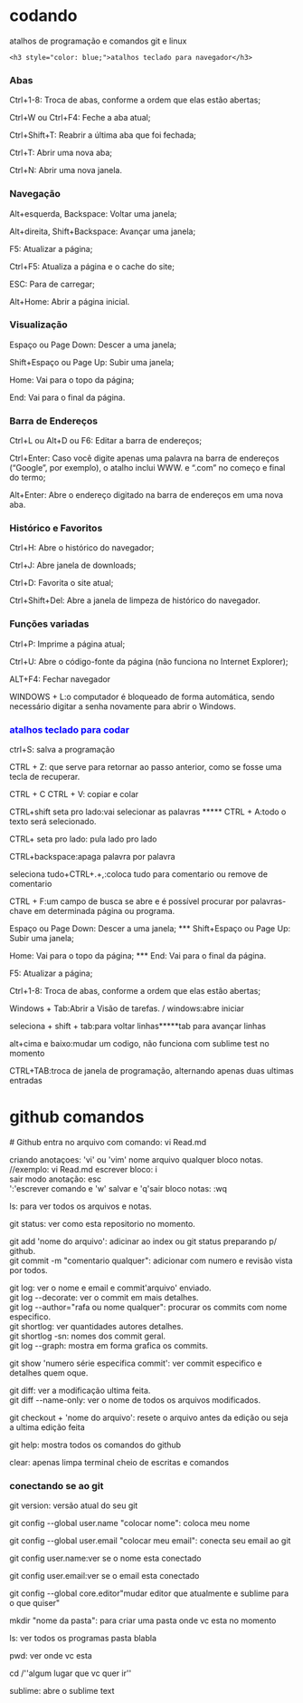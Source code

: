 # codando
atalhos de programação e  comandos git e linux

<!DOCTYPE html>
<html lang="en">
<head>
	<meta charset="UTF-8">
	<title>Document</title>
</head>
<body>

	<h3 style="color: blue;">atalhos teclado para navegador</h3>
<h3>Abas</h3>
<p>Ctrl+1-8: Troca de abas, conforme a ordem que elas estão abertas;</br>

Ctrl+W ou Ctrl+F4: Feche a aba atual;</br>

Ctrl+Shift+T: Reabrir a última aba que foi fechada;</br>

Ctrl+T: Abrir uma nova aba;</br>

Ctrl+N: Abrir uma nova janela.</br></p>

<h3>Navegação</h3>
<p>Alt+esquerda, Backspace: Voltar uma janela;</br>

Alt+direita, Shift+Backspace: Avançar uma janela;</br>

F5: Atualizar a página;</br>

Ctrl+F5: Atualiza a página e o cache do site;</br>

ESC: Para de carregar;</br>

Alt+Home: Abrir a página inicial.</br></p>

<h3>Visualização</h3>
<p>Espaço ou Page Down: Descer a uma janela;</br>

Shift+Espaço ou Page Up: Subir uma janela;</br>

Home: Vai para o topo da página;</br>

End: Vai para o final da página.</br></p>

<h3>Barra de Endereços</h3>
<p>Ctrl+L ou Alt+D ou F6: Editar a barra de endereços;</br>

Ctrl+Enter: Caso você digite apenas uma palavra na barra de endereços (“Google”, por exemplo), o atalho inclui WWW. e “.com” no começo e final do termo;</br>

Alt+Enter: Abre o endereço digitado na barra de endereços em uma nova aba.</br></p>

<h3>Histórico e Favoritos</h3>
<p>Ctrl+H: Abre o histórico do navegador;</br>

Ctrl+J: Abre janela de downloads;</br>

Ctrl+D: Favorita o site atual;</br>

Ctrl+Shift+Del: Abre a janela de limpeza de histórico do navegador.</br></p>

<h3>Funções variadas</h3>
<p>Ctrl+P: Imprime a página atual;</br>

Ctrl+U: Abre o código-fonte da página (não funciona no Internet Explorer);</br>

ALT+F4: Fechar navegador</br>

WINDOWS + L:o computador é bloqueado de forma automática, sendo necessário digitar a senha novamente para abrir o Windows.</br></p>

<h3 style="color: blue;">atalhos teclado para codar</h3>
<p>ctrl+S: salva a programação</p>
<p>CTRL + Z: que serve para retornar ao passo anterior, como se fosse uma tecla de recuperar.</p>
<p>CTRL + C CTRL + V: copiar e colar</p>
<p>CTRL+shift seta pro lado:vai selecionar as palavras ***** CTRL + A:todo o texto será selecionado.</p>
<p>CTRL+ seta pro lado: pula lado pro lado</p>
<p>CTRL+backspace:apaga palavra por palavra</p>
<p>seleciona tudo+CTRL+.+,:coloca tudo para comentario ou remove de comentario</p>
<p>CTRL + F:um campo de busca se abre e é possível procurar por palavras-chave em determinada página ou programa.</p>
<p>Espaço ou Page Down: Descer a uma janela; *** Shift+Espaço ou Page Up: Subir uma janela;</p>
<p>Home: Vai para o topo da página; *** End: Vai para o final da página.</p>
<p>F5: Atualizar a página;</p>
<p>Ctrl+1-8: Troca de abas, conforme a ordem que elas estão abertas;</p>
<p>Windows  + Tab:Abrir a Visão de tarefas. / windows:abre iniciar</p>
<p>seleciona + shift + tab:para voltar linhas*****tab para avançar linhas</p>
<p>alt+cima e baixo:mudar um codigo, não funciona com sublime test no momento</p>
<p>CTRL+TAB:troca de janela de programação, alternando apenas duas ultimas entradas</p>

<h1>github comandos</h1>

<p># Github entra no arquivo com comando: vi Read.md</p>

<p>criando anotaçoes: 'vi' ou 'vim' nome arquivo qualquer bloco notas. //exemplo: vi Read.md
escrever bloco: i</br>
sair modo anotação: esc</br>
':'escrever comando e 'w' salvar e 'q'sair bloco notas: :wq</p>

<p>ls: para ver todos os arquivos e notas.</p>

<p>git status: ver como esta repositorio no momento.</p>

<p>git add 'nome do arquivo': adicinar ao index ou git status preparando p/ github.</br>
git commit -m "comentario qualquer": adicionar com numero e revisão vista por todos.</p>

<p>git log: ver o nome e email e commit'arquivo' enviado.</br>
git log --decorate: ver o commit em mais detalhes.</br>
git log --author="rafa ou nome qualquer": procurar os commits com nome especifico.</br>
git shortlog: ver quantidades autores detalhes.</br>
git shortlog -sn: nomes dos commit geral.</br>
git log --graph: mostra em forma grafica os commits.</p>

<p>git show 'numero série especifica commit': ver commit especifico e detalhes quem oque.</p>

<p>git diff: ver a modificação ultima feita.</br>
git diff --name-only: ver o nome de todos os arquivos modificados.
</p>

<p>git checkout + 'nome do arquivo': resete o arquivo antes da edição ou seja a ultima edição feita</p>

<p>git help: mostra todos os comandos do github</br>
<p>clear: apenas limpa terminal cheio de escritas e comandos</p>

<h3>conectando se ao git</h3>
<p>git version: versão atual do seu git</br>
<p>git config --global user.name "colocar nome": coloca meu nome</br>
<p>git config --global user.email "colocar meu email": conecta seu email ao git</br>
<p>git config user.name:ver se o nome esta conectado</br>
<p>git config user.email:ver se o email esta conectado</br>
<p>git config --global core.editor"mudar editor que atualmente e sublime para o que quiser"</br>
<p>mkdir "nome da pasta": para criar uma pasta onde vc esta no momento</br>
<p>ls: ver todos os programas pasta blabla</br>
<p>pwd: ver onde vc esta </br>
<p>cd /''algum lugar que vc quer ir''</br>
<p>sublime: abre o sublime text</br><!--mas não funcionou-->
	
</body>
</html>
